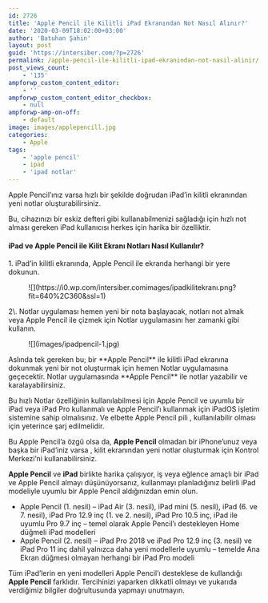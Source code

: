 ```yaml
---
id: 2726
title: 'Apple Pencil ile Kilitli iPad Ekranından Not Nasıl Alınır?'
date: '2020-03-09T18:02:00+03:00'
author: 'Batuhan Şahin'
layout: post
guid: 'https://intersiber.com/?p=2726'
permalink: /apple-pencil-ile-kilitli-ipad-ekranindan-not-nasil-alinir/
post_views_count:
    - '135'
ampforwp_custom_content_editor:
    - ''
ampforwp_custom_content_editor_checkbox:
    - null
ampforwp-amp-on-off:
    - default
image: images/applepencill.jpg
categories:
    - Apple
tags:
    - 'apple pencil'
    - ipad
    - 'ipad notlar'
---
```


Apple Pencil’ınız varsa hızlı bir şekilde doğrudan iPad’in kilitli ekranından yeni notlar oluşturabilirsiniz.

Bu, cihazınızı bir eskiz defteri gibi kullanabilmenizi sağladığı için hızlı not alması gereken iPad kullanıcısı herkes için harika bir özelliktir.

#### iPad ve Apple Pencil ile Kilit Ekranı Notları Nasıl Kullanılır?

1\. iPad’in kilitli ekranında, Apple Pencil ile ekranda herhangi bir yere dokunun.

<figure class="wp-block-image size-large">![](https://i0.wp.com/intersiber.comimages/ipadkilitekranı.png?fit=640%2C360&ssl=1)</figure>2\. Notlar uygulaması hemen yeni bir nota başlayacak, notları not almak veya Apple Pencil ile çizmek için Notlar uygulamasını her zamanki gibi kullanın.

<figure class="wp-block-image size-large">![](images/ipadpencil-1.jpg)</figure>Aslında tek gereken bu; bir **Apple Pencil** ile kilitli iPad ekranına dokunmak yeni bir not oluşturmak için hemen Notlar uygulamasına geçecektir. Notlar uygulamasında **Apple Pencil** ile notlar yazabilir ve karalayabilirsiniz.

Bu hızlı Notlar özelliğinin kullanılabilmesi için Apple Pencil ve uyumlu bir iPad veya iPad Pro kullanmalı ve Apple Pencil’ı kullanmak için iPadOS işletim sistemine sahip olmalısınız. Ve elbette Apple Pencil pili , kullanılabilir olması için yeterince şarj edilmelidir.

Bu Apple Pencil’a özgü olsa da, **Apple Pencil** olmadan bir iPhone’unuz veya başka bir iPad’iniz varsa , kilit ekranından yeni notlar oluşturmak için Kontrol Merkezi’ni kullanabilirsiniz.

**Apple Pencil** ve **iPad** birlikte harika çalışıyor, iş veya eğlence amaçlı bir iPad ve Apple Pencil almayı düşünüyorsanız, kullanmayı planladığınız belirli iPad modeliyle uyumlu bir Apple Pencil aldığınızdan emin olun.

- Apple Pencil (1. nesil) – iPad Air (3. nesil), iPad mini (5. nesil), iPad (6. ve 7. nesil), iPad Pro 12.9 inç (1. ve 2. nesil), iPad Pro 10.5 inç, iPad ile uyumlu Pro 9.7 inç – temel olarak Apple Pencil’ı destekleyen Home düğmeli iPad modelleri
- Apple Pencil (2. nesil) – iPad Pro 2018 ve iPad Pro 12.9 inç (3. nesil) ve iPad Pro 11 inç dahil yalnızca daha yeni modellerle uyumlu – temelde Ana Ekran düğmesi olmayan herhangi bir iPad Pro modeli

Tüm iPad’lerin en yeni modelleri Apple Pencil’ı desteklese de kullandığı **Apple Pencil** farklıdır. Tercihinizi yaparken dikkatli olmayı ve yukarıda verdiğimiz bilgiler doğrultusunda yapmayı unutmayın.